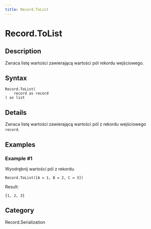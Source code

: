 ```yaml
---
title: Record.ToList
---
```


# Record.ToList


## Description

Zwraca listę wartości zawierającą wartości pól rekordu wejściowego.


## Syntax

```powerquery
Record.ToList(
    record as record
) as list
```


## Details

Zwraca listę wartości zawierającą wartości pól z rekordu wejściowego <code>record</code>.


## Examples

### Example #1 
Wyodrębnij wartości pól z rekordu.
```powerquery
Record.ToList([A = 1, B = 2, C = 3])
```

Result: 
```powerquery
{1, 2, 3}
```




## Category
Record.Serialization
